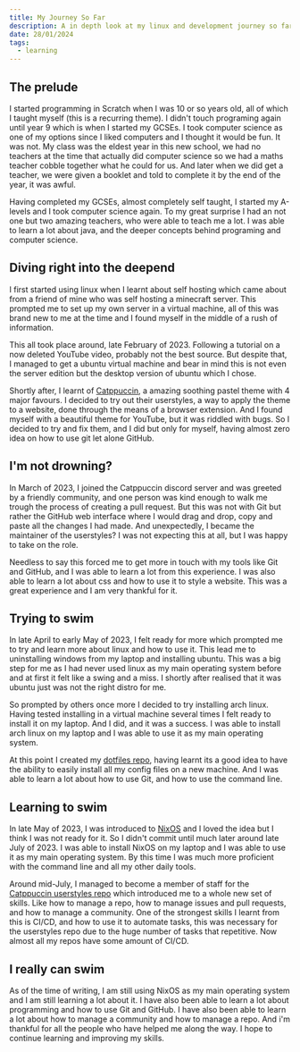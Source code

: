 ```yaml
---
title: My Journey So Far
description: A in depth look at my linux and development journey so far
date: 28/01/2024
tags:
  - learning
---
```


## The prelude

I started programming in Scratch when I was 10 or so years old, all of which I taught myself (this is a recurring theme). I didn't touch programing again until year 9 which is when I started my GCSEs. I took computer science as one of my options since I liked computers and I thought it would be fun. It was not. My class was the eldest year in this new school, we had no teachers at the time that actually did computer science so we had a maths teacher cobble together what he could for us. And later when we did get a teacher, we were given a booklet and told to complete it by the end of the year, it was awful.

Having completed my GCSEs, almost completely self taught, I started my A-levels and I took computer science again. To my great surprise I had an not one but two amazing teachers, who were able to teach me a lot. I was able to learn a lot about java, and the deeper concepts behind programing and computer science.

## Diving right into the deepend

I first started using linux when I learnt about self hosting which came about from a friend of mine who was self hosting a minecraft server. This prompted me to set up my own server in a virtual machine, all of this was brand new to me at the time and I found myself in the middle of a rush of information.

This all took place around, late February of 2023. Following a tutorial on a now deleted YouTube video, probably not the best source. But despite that, I managed to get a ubuntu virtual machine and bear in mind this is not even the server edition but the desktop version of ubuntu which I chose.

Shortly after, I learnt of [Catppuccin](https://github.com/catppuccin/catppuccin), a amazing soothing pastel theme with 4 major favours. I decided to try out their userstyles, a way to apply the theme to a website, done through the means of a browser extension. And I found myself with a beautiful theme for YouTube, but it was riddled with bugs. So I decided to try and fix them, and I did but only for myself, having almost zero idea on how to use git let alone GitHub.

## I'm not drowning?

In March of 2023, I joined the Catppuccin discord server and was greeted by a friendly community, and one person was kind enough to walk me trough the process of creating a pull request. But this was not with Git but rather the GitHub web interface where I would drag and drop, copy and paste all the changes I had made. And unexpectedly, I became the maintainer of the userstyles? I was not expecting this at all, but I was happy to take on the role.

Needless to say this forced me to get more in touch with my tools like Git and GitHub, and I was able to learn a lot from this experience. I was also able to learn a lot about css and how to use it to style a website. This was a great experience and I am very thankful for it.

## Trying to swim

In late April to early May of 2023, I felt ready for more which prompted me to try and learn more about linux and how to use it. This lead me to uninstalling windows from my laptop and installing ubuntu. This was a big step for me as I had never used linux as my main operating system before and at first it felt like a swing and a miss. I shortly after realised that it was ubuntu just was not the right distro for me.

So prompted by others once more I decided to try installing arch linux. Having tested installing in a virtual machine several times I felt ready to install it on my laptop. And I did, and it was a success. I was able to install arch linux on my laptop and I was able to use it as my main operating system.

At this point I created my [dotfiles repo](https://github.com/isabelroses/dotfiles), having learnt its a good idea to have the ability to easily install all my config files on a new machine. And I was able to learn a lot about how to use Git, and how to use the command line.

## Learning to swim

In late May of 2023, I was introduced to [NixOS](https://nixos.org) and I loved the idea but I think I was not ready for it. So I didn't commit until much later
around late July of 2023. I was able to install NixOS on my laptop and I was able to use it as my main operating system. By this time I was much more proficient with the command line and all my other daily tools.

Around mid-July, I managed to become a member of staff for the [Catppuccin userstyles repo](https://github.com/catppuccin/userstyles) which introduced me to a whole new set of skills. Like how to manage a repo, how to manage issues and pull requests, and how to manage a community. One of the strongest skills I learnt from this is CI/CD, and how to use it to automate tasks, this was necessary for the userstyles repo due to the huge number of tasks that repetitive. Now almost all my repos have some amount of CI/CD.

## I really can swim

As of the time of writing, I am still using NixOS as my main operating system and I am still learning a lot about it. I have also been able to learn a lot about programming and how to use Git and GitHub. I have also been able to learn a lot about how to manage a community and how to manage a repo. And i'm thankful for all the people who have helped me along the way. I hope to continue learning and improving my skills.
